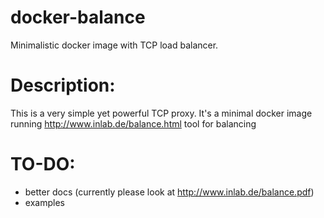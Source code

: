docker-balance
==============

Minimalistic docker image with TCP load balancer.

# Description:

This is a very simple yet powerful TCP proxy. It's a minimal docker image running http://www.inlab.de/balance.html tool for balancing


# TO-DO: 
  * better docs (currently please look at http://www.inlab.de/balance.pdf)
  * examples
